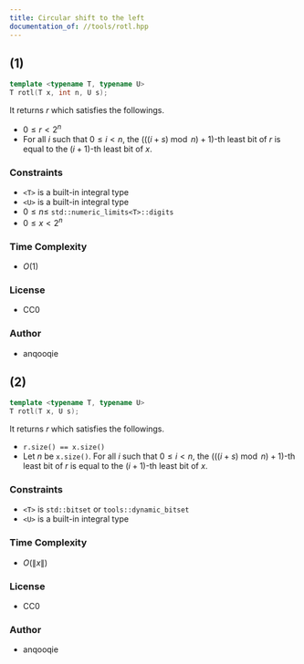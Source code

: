 ```yaml
---
title: Circular shift to the left
documentation_of: //tools/rotl.hpp
---
```


## (1)

```cpp
template <typename T, typename U>
T rotl(T x, int n, U s);
```

It returns $r$ which satisfies the followings.
- $0 \leq r < 2^n$
- For all $i$ such that $0 \leq i < n$, the $(((i + s) \bmod n) + 1)$-th least bit of $r$ is equal to the $(i + 1)$-th least bit of $x$.

### Constraints
- `<T>` is a built-in integral type
- `<U>` is a built-in integral type
- $0 \leq n \leq$ `std::numeric_limits<T>::digits`
- $0 \leq x < 2^n$

### Time Complexity
- $O(1)$

### License
- CC0

### Author
- anqooqie

## (2)

```cpp
template <typename T, typename U>
T rotl(T x, U s);
```

It returns $r$ which satisfies the followings.
- `r.size() == x.size()`
- Let $n$ be `x.size()`. For all $i$ such that $0 \leq i < n$, the $(((i + s) \bmod n) + 1)$-th least bit of $r$ is equal to the $(i + 1)$-th least bit of $x$.

### Constraints
- `<T>` is `std::bitset` or `tools::dynamic_bitset`
- `<U>` is a built-in integral type

### Time Complexity
- $O(\|x\|)$

### License
- CC0

### Author
- anqooqie
